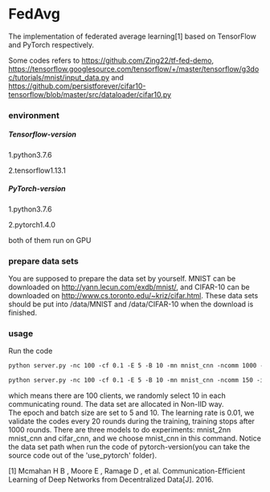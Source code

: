 # FedAvg

The implementation of federated average learning[1]  based on TensorFlow and PyTorch respectively.

Some codes refers to https://github.com/Zing22/tf-fed-demo, 
https://tensorflow.googlesource.com/tensorflow/+/master/tensorflow/g3doc/tutorials/mnist/input_data.py 
and  https://github.com/persistforever/cifar10-tensorflow/blob/master/src/dataloader/cifar10.py

### environment
##### Tensorflow-version

1.python3.7.6

2.tensorflow1.13.1

##### PyTorch-version

1.python3.7.6

2.pytorch1.4.0

both of them run on GPU

### prepare data sets

You are supposed to prepare the data set by yourself. MNIST can be downloaded on http://yann.lecun.com/exdb/mnist/, 
and CIFAR-10 can be downloaded on http://www.cs.toronto.edu/~kriz/cifar.html. 
These data sets should be put into /data/MNIST and /data/CIFAR-10 when the download is finished.

### usage

Run the code

```asp
python server.py -nc 100 -cf 0.1 -E 5 -B 10 -mn mnist_cnn -ncomm 1000 -iid 0 -lr 0.01 -vf 20 -g 0

python server.py -nc 100 -cf 0.1 -E 5 -B 10 -mn mnist_cnn -ncomm 150 -iid 0 -lr 0.01 -vf 20 -g 0
```

which means there are 100 clients,  we randomly select 10 in each communicating round.  The data set are allocated in Non-IID way.  
The epoch and batch size are set to 5 and 10. The learning rate is 0.01, we validate the codes every 20 rounds during the training, 
training stops after 1000 rounds. There are three models to do experiments: mnist_2nn mnist_cnn and cifar_cnn, and we choose mnist_cnn 
in this command. Notice the data set path when run the code of pytorch-version(you can take the source code out of the 'use_pytorch' folder). 



[1] Mcmahan H B , Moore E , Ramage D , et al. Communication-Efficient Learning of Deep Networks from Decentralized Data[J]. 2016.